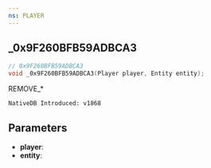 ```yaml
---
ns: PLAYER
---
```

## _0x9F260BFB59ADBCA3

```c
// 0x9F260BFB59ADBCA3
void _0x9F260BFB59ADBCA3(Player player, Entity entity);
```

REMOVE_*

```
NativeDB Introduced: v1868
```

## Parameters
* **player**:
* **entity**:
